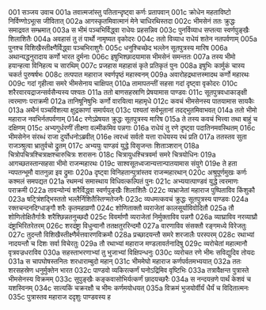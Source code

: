 001	सञ्जय उवाच
001a	तवात्मजांस्तु पतितान्दृष्ट्वा कर्णः प्रतापवान्
001c	क्रोधेन महताविष्टो निर्विण्णोऽभूत्स जीवितात्
002a	आगस्कृतमिवात्मानं मेने चाधिरथिस्तदा
002c	भीमसेनं ततः क्रुद्धः समाद्रवत सम्भ्रमात्
003a	स भीमं पञ्चभिर्विद्ध्वा राधेयः प्रहसन्निव
003c	पुनर्विव्याध सप्तत्या स्वर्णपुङ्खैः शिलाशितैः
004a	अवहासं तु तं पार्थो नामृष्यत वृकोदरः
004c	ततो विव्याध राधेयं शतेन नतपर्वणाम्
005a	पुनश्च विशिखैस्तीक्ष्णैर्विद्ध्वा पञ्चभिराशुगैः
005c	धनुश्चिच्छेद भल्लेन सूतपुत्रस्य मारिष
006a	अथान्यद्धनुरादाय कर्णो भारत दुर्मनाः
006c	इषुभिश्छादयामास भीमसेनं समन्ततः
007a	तस्य भीमो हयान्हत्वा विनिहत्य च सारथिम्
007c	प्रजहास महाहासं कृते प्रतिकृतं पुनः
008a	इषुभिः कार्मुकं चास्य चकर्त पुरुषर्षभः
008c	तत्पपात महाराज स्वर्णपृष्ठं महास्वनम्
009a	अवारोहद्रथात्तस्मादथ कर्णो महारथः
009c	गदां गृहीत्वा समरे भीमसेनाय चाक्षिपत्
010a	तामापतन्तीं सहसा गदां दृष्ट्वा वृकोदरः
010c	शरैरवारयद्राजन्सर्वसैन्यस्य पश्यतः
011a	ततो बाणसहस्राणि प्रेषयामास पाण्डवः
011c	सूतपुत्रवधाकाङ्क्षी त्वरमाणः पराक्रमी
012a	तानिषूनिषुभिः कर्णो वारयित्वा महामृधे
012c	कवचं भीमसेनस्य पातयामास सायकैः
013a	अथैनं पञ्चविंशत्या क्षुद्रकाणां समार्पयत्
013c	पश्यतां सर्वभूतानां तदद्भुतमिवाभवत्
014a	ततो भीमो महाराज नवभिर्नतपर्वणाम्
014c	रणेऽप्रेषयत क्रुद्धः सूतपुत्रस्य मारिष
015a	ते तस्य कवचं भित्त्वा तथा बाहुं च दक्षिणम्
015c	अभ्यगुर्धरणीं तीक्ष्णा वल्मीकमिव पन्नगाः
016a	राधेयं तु रणे दृष्ट्वा पदातिनमवस्थितम्
016c	भीमसेनेन संरब्धं राजा दुर्योधनोऽब्रवीत्
016e	त्वरध्वं सर्वतो यत्ता राधेयस्य रथं प्रति
017a	ततस्तव सुता राजञ्श्रुत्वा भ्रातुर्वचो द्रुतम्
017c	अभ्ययुः पाण्डवं युद्धे विसृजन्तः शिताञ्शरान्
018a	चित्रोपचित्रश्चित्राक्षश्चारुचित्रः शरासनः
018c	चित्रायुधश्चित्रवर्मा समरे चित्रयोधिनः
019a	आगच्छतस्तान्सहसा भीमो राजन्महारथः
019c	साश्वसूतध्वजान्यत्तान्पातयामास संयुगे
019e	ते हता न्यपतन्भूमौ वातनुन्ना इव द्रुमाः
020a	दृष्ट्वा विनिहतान्पुत्रांस्तव राजन्महारथान्
020c	अश्रुपूर्णमुखः कर्णः कश्मलं समपद्यत
021a	रथमन्यं समास्थाय विधिवत्कल्पितं पुनः
021c	अभ्ययात्पाण्डवं युद्धे त्वरमाणः पराक्रमी
022a	तावन्योन्यं शरैर्विद्ध्वा स्वर्णपुङ्खैः शिलाशितैः
022c	व्यभ्राजेतां महाराज पुष्पिताविव किंशुकौ
023a	षट्त्रिंशद्भिस्ततो भल्लैर्निशितैस्तिग्मतेजनैः
023c	व्यधमत्कवचं क्रुद्धः सूतपुत्रस्य पाण्डवः
024a	रक्तचन्दनदिग्धाङ्गौ शरैः कृतमहाव्रणौ
024c	शोणिताक्तौ व्यराजेतां कालसूर्याविवोदितौ
025a	तौ शोणितोक्षितैर्गात्रैः शरैश्छिन्नतनुच्छदौ
025c	विवर्माणौ व्यराजेतां निर्मुक्ताविव पन्नगौ
026a	व्याघ्राविव नरव्याघ्रौ दंष्ट्राभिरितरेतरम्
026c	शरदंष्ट्रा विधुन्वानौ ततक्षतुररिन्दमौ
027a	वारणाविव संसक्तौ रङ्गमध्ये विरेजतुः
027c	तुदन्तौ विशिखैस्तीक्ष्णैर्मत्तवारणविक्रमौ
028a	प्रच्छादयन्तौ समरे शरजालैः परस्परम्
028c	रथाभ्यां नादयन्तौ च दिशः सर्वा विचेरतुः
029a	तौ रथाभ्यां महाराज मण्डलावर्तनादिषु
029c	व्यरोचेतां महात्मानौ वृत्रवज्रधराविव
030a	सहस्ताभरणाभ्यां तु भुजाभ्यां विक्षिपन्धनुः
030c	व्यरोचत रणे भीमः सविद्युदिव तोयदः
031a	स चापघोषस्तनितः शरधाराम्बुदो महान्
031c	भीममेघो महाराज कर्णपर्वतमभ्ययात्
032a	ततः शरसहस्रेण धनुर्मुक्तेन भारत
032c	पाण्डवो व्यकिरत्कर्णं घनोऽद्रिमिव वृष्टिभिः
033a	तत्रावैक्षन्त पुत्रास्ते भीमसेनस्य विक्रमम्
033c	सुपुङ्खैः कङ्कवासोभिर्यत्कर्णं छादयच्छरैः
034a	स नन्दयन्रणे पार्थं केशवं च यशस्विनम्
034c	सात्यकिं चक्ररक्षौ च भीमः कर्णमयोधयत्
035a	विक्रमं भुजयोर्वीर्यं धैर्यं च विदितात्मनः
035c	पुत्रास्तव महाराज ददृशुः पाण्डवस्य ह
